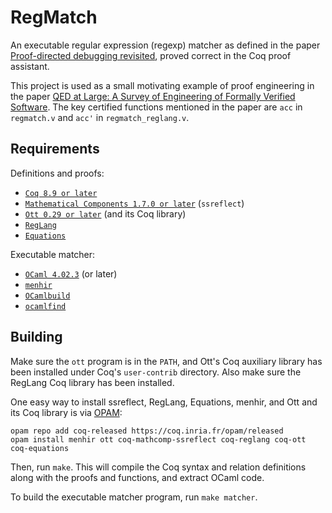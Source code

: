RegMatch
========

An executable regular expression (regexp) matcher as defined in the paper [Proof-directed debugging revisited](https://www.cambridge.org/core/journals/journal-of-functional-programming/article/educational-pearl-proof-directed-debugging-revisited-for-a-first-order-version/F7CC0A759398A52C35F21F13236C0E00), proved correct in the Coq proof assistant.

This project is used as a small motivating example of proof engineering in the paper [QED at Large: A Survey of Engineering of Formally Verified Software](https://www.nowpublishers.com/article/Details/PGL-045). The key certified functions mentioned in the paper are `acc` in `regmatch.v` and `acc'` in `regmatch_reglang.v`.

Requirements
------------

Definitions and proofs:

- [`Coq 8.9 or later`](https://coq.inria.fr/download)
- [`Mathematical Components 1.7.0 or later`](http://math-comp.github.io/math-comp/) (`ssreflect`)
- [`Ott 0.29 or later`](https://github.com/ott-lang/ott) (and its Coq library)
- [`RegLang`](https://github.com/chdoc/coq-reglang)
- [`Equations`](https://github.com/mattam82/Coq-Equations)

Executable matcher:

- [`OCaml 4.02.3`](https://ocaml.org) (or later)
- [`menhir`](http://gallium.inria.fr/~fpottier/menhir/)
- [`OCamlbuild`](https://github.com/ocaml/ocamlbuild)
- [`ocamlfind`](https://ocaml.org)

Building
--------

Make sure the `ott` program is in the `PATH`, and Ott's Coq auxiliary library has been installed under Coq's `user-contrib` directory. Also make sure the RegLang Coq library has been installed.

One easy way to install ssreflect, RegLang, Equations, menhir, and Ott and its Coq library is via [OPAM](http://opam.ocaml.org/doc/Install.html):
```
opam repo add coq-released https://coq.inria.fr/opam/released
opam install menhir ott coq-mathcomp-ssreflect coq-reglang coq-ott coq-equations
```

Then, run `make`. This will compile the Coq syntax and relation definitions along with the proofs and functions, and extract OCaml code.

To build the executable matcher program, run `make matcher`.
